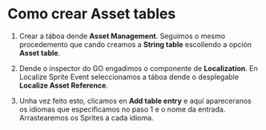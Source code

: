 # Como crear Asset tables
1. Crear a táboa dende **Asset Management**. Seguimos o mesmo procedemento que cando creamos a **String table** escollendo a opción **Asset table**.

2. Dende o inspector do GO engadimos o componente de **Localization**. En Localize Sprite Event seleccionamos a táboa dende o desplegable **Localize Asset Reference**.

3. Unha vez feito esto, clicamos en **Add table entry** e aquí apareceranos os idiomas que especificamos no paso 1 e o nome da entrada. Arrastearemos os Sprites a cada idioma.
